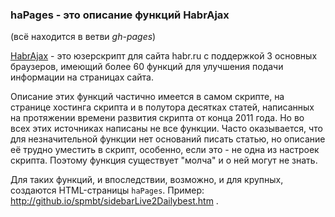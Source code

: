### haPages - это описание функций HabrAjax
(всё находится в ветви <i>gh-pages</i>)

[HabrAjax](http://userscripts.org/scripts/show/121690) - это юзерскрипт для сайта habr.ru с поддержкой 3 основных браузеров, имеющий более 60 функций для улучшения подачи информации на страницах сайта.

Описание этих функций частично имеется в самом скрипте, на странице хостинга скрипта и в полутора десятках статей, написанных на протяжении времени развития скрипта от конца 2011 года. Но во всех этих источниках написаны не все функции. Часто оказывается, что для незначительной функции нет оснований писать статью, но описание её трудно уместить в скрипт, особенно, если это - не одна из настроек скрипта. Поэтому функция существует "молча" и о ней могут не знать.

Для таких функций, и впоследствии, возможно, и для крупных, создаются HTML-страницы `haPages`.
Пример: http://github.io/spmbt/sidebarLive2Dailybest.htm .





